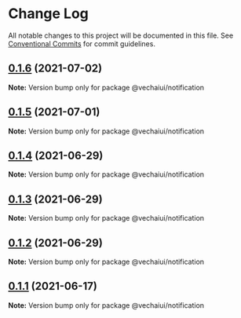 # Change Log

All notable changes to this project will be documented in this file.
See [Conventional Commits](https://conventionalcommits.org) for commit guidelines.

## [0.1.6](https://github.com/vechai/vechaiui/compare/@vechaiui/notification@0.1.5...@vechaiui/notification@0.1.6) (2021-07-02)

**Note:** Version bump only for package @vechaiui/notification





## [0.1.5](https://github.com/vechai/vechaiui/compare/@vechaiui/notification@0.1.4...@vechaiui/notification@0.1.5) (2021-07-01)

**Note:** Version bump only for package @vechaiui/notification





## [0.1.4](https://github.com/vechai/vechaiui/compare/@vechaiui/notification@0.1.3...@vechaiui/notification@0.1.4) (2021-06-29)

**Note:** Version bump only for package @vechaiui/notification





## [0.1.3](https://github.com/vechai/vechaiui/compare/@vechaiui/notification@0.1.2...@vechaiui/notification@0.1.3) (2021-06-29)

**Note:** Version bump only for package @vechaiui/notification





## [0.1.2](https://github.com/vechai/vechaiui/compare/@vechaiui/notification@0.1.1...@vechaiui/notification@0.1.2) (2021-06-29)

**Note:** Version bump only for package @vechaiui/notification





## [0.1.1](https://github.com/vechai/vechaiui/compare/@vechaiui/notification@0.1.0...@vechaiui/notification@0.1.1) (2021-06-17)

**Note:** Version bump only for package @vechaiui/notification
